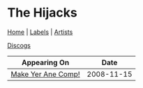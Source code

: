 # The Hijacks

[Home](../index.md) | [Labels](../labels.md) | [Artists](../artists.md)

[Discogs](https://www.discogs.com/artist/1229499-The-Hijacks)

| Appearing On | Date |
|---|---|
[Make Yer Ane Comp!](../releases/various-make-yer-ane-comp.md)  | 2008-11-15 |